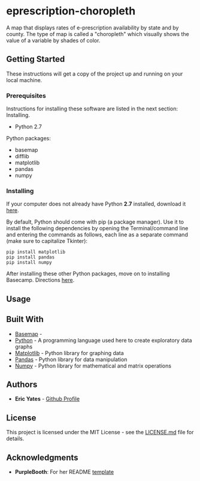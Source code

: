 # eprescription-choropleth

A map that displays rates of e-prescription availability by state and by county. The type of map is called a "choropleth" which visually shows the value of a variable by shades of color.


## Getting Started

These instructions will get a copy of the project up and running on your local machine.


### Prerequisites

Instructions for installing these software are listed in the next section: Installing. 

* Python 2.7

Python packages:

* basemap
* difflib
* matplotlib
* pandas
* numpy


### Installing

If your computer does not already have Python **2.7** installed, download it [here](https://www.python.org/downloads/).

By default, Python should come with pip (a package manager). Use it to install the following dependencies by opening the Terminal/command line and entering the commands as follows, each line as a separate command (make sure to capitalize Tkinter):

```
pip install matplotlib
pip install pandas
pip install numpy
```

After installing these other Python packages, move on to installing Basecamp. Directions [here](https://github.com/matplotlib/basemap).

## Usage



## Built With

* [Basemap]() - 
* [Python](https://www.python.org/about/) - A programming language used here to create exploratory data graphs
* [Matplotlib](https://matplotlib.org/) - Python library for graphing data 
* [Pandas](https://pandas.pydata.org/pandas-docs/stable/) - Python library for data manipulation
* [Numpy](http://www.numpy.org/) - Python library for mathematical and matrix operations 


## Authors

* **Eric Yates** - [Github Profile](https://github.com/eric-yates)


## License

This project is licensed under the MIT License - see the [LICENSE.md](/LICENSE.md) file for details.


## Acknowledgments

* **PurpleBooth**: For her README [template](https://gist.github.com/PurpleBooth/109311bb0361f32d87a2)
